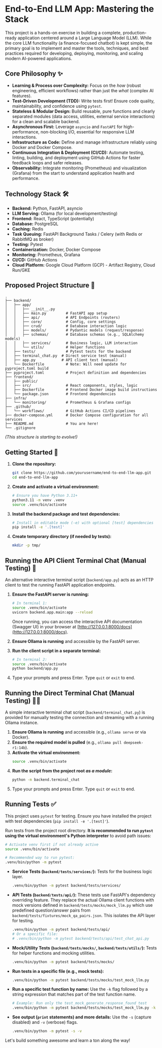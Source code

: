 # End-to-End LLM App: Mastering the Stack

This project is a hands-on exercise in building a complete, production-ready application centered around a Large Language Model (LLM). While the core LLM functionality (a finance-focused chatbot) is kept simple, the primary goal is to implement and master the tools, techniques, and best practices required for developing, deploying, monitoring, and scaling modern AI-powered applications.

## Core Philosophy ✨

*   **Learning & Process over Complexity:** Focus on the *how* (robust engineering, efficient workflows) rather than just the *what* (complex AI features).
*   **Test-Driven Development (TDD):** Write tests first! Ensure code quality, maintainability, and confidence using `pytest`.
*   **Stateless & Modular Design:** Build reusable, pure functions and clearly separated modules (data access, utilities, external service interactions) for a clean and scalable backend.
*   **Asynchronous First:** Leverage `asyncio` and `FastAPI` for high-performance, non-blocking I/O, essential for responsive LLM interactions.
*   **Infrastructure as Code:** Define and manage infrastructure reliably using Docker and Docker Compose.
*   **Continuous Integration & Deployment (CI/CD):** Automate testing, linting, building, and deployment using GitHub Actions for faster feedback loops and safer releases.
*   **Observability:** Integrate monitoring (Prometheus) and visualization (Grafana) from the start to understand application health and performance.

## Technology Stack 🛠️

*   **Backend:** Python, FastAPI, asyncio
*   **LLM Serving:** Ollama (for local development/testing)
*   **Frontend:** React, TypeScript (potentially)
*   **Database:** PostgreSQL
*   **Caching:** Redis
*   **Task Queuing:** FastAPI Background Tasks / Celery (with Redis or RabbitMQ as broker)
*   **Testing:** Pytest
*   **Containerization:** Docker, Docker Compose
*   **Monitoring:** Prometheus, Grafana
*   **CI/CD:** GitHub Actions
*   **Cloud Platform:** Google Cloud Platform (GCP) - Artifact Registry, Cloud Run/GKE

## Proposed Project Structure 📁

```
.
├── backend/
│   ├── app/
│   │   ├── __init__.py
│   │   ├── main.py         # FastAPI app setup
│   │   ├── api/            # API Endpoints (routers)
│   │   ├── core/           # Config, core settings
│   │   ├── crud/           # Database interaction logic
│   │   ├── models/         # Pydantic models (request/response)
│   │   ├── schemas/        # Database schemas (e.g., SQLAlchemy models)
│   │   ├── services/       # Business logic, LLM interaction
│   │   └── utils/          # Helper functions
│   ├── tests/              # Pytest tests for the backend
│   ├── terminal_chat.py  # Direct service test (manual)
│   ├── app.py            # API client test (manual)
│   └── Dockerfile          # Note: Will need update for pyproject.toml build
├── pyproject.toml          # Project definition and dependencies
├── frontend/
│   ├── public/
│   ├── src/                # React components, styles, logic
│   ├── Dockerfile          # Frontend Docker image build instructions
│   └── package.json        # Frontend dependencies
├── infra/
│   └── monitoring/         # Prometheus & Grafana configs
├── .github/
│   └── workflows/          # GitHub Actions CI/CD pipelines
├── docker-compose.yml      # Docker Compose configuration for all services
├── README.md               # You are here!
└── .gitignore
```
*(This structure is starting to evolve!)*

## Getting Started 🚀

1.  **Clone the repository:**
    ```bash
    git clone https://github.com/yourusername/end-to-end-llm-app.git
    cd end-to-end-llm-app
    ```
2.  **Create and activate a virtual environment:**
    ```bash
    # Ensure you have Python 3.11+
    python3.11 -m venv .venv
    source .venv/bin/activate
    ```
3.  **Install the backend package and test dependencies:**
    ```bash
    # Install in editable mode (-e) with optional [test] dependencies
    pip install -e '.[test]'
    ```
4.  **Create temporary directory (if needed by tests):**
    ```bash
    mkdir -p tmp/
    ```

## Running the API Client Terminal Chat (Manual Testing) 💬

An alternative interactive terminal script (`backend/app.py`) acts as an HTTP client to test the running FastAPI application endpoints.

1.  **Ensure the FastAPI server is running:**
    ```bash
    # In terminal 1:
    source .venv/bin/activate
    uvicorn backend.app.main:app --reload
    ```
    Once running, you can access the interactive API documentation (Swagger UI) in your browser at [http://127.0.0.1:8000/docs](http://127.0.0.1:8000/docs).

2.  **Ensure Ollama is running** and accessible by the FastAPI server.
3.  **Run the client script in a separate terminal:**
    ```bash
    # In terminal 2:
    source .venv/bin/activate
    python backend/app.py
    ```
4.  Type your prompts and press Enter. Type `quit` or `exit` to end.

## Running the Direct Terminal Chat (Manual Testing) 🧑‍💻

A simple interactive terminal chat script (`backend/terminal_chat.py`) is provided for manually testing the connection and streaming with a running Ollama instance.

1.  **Ensure Ollama is running** and accessible (e.g., `ollama serve` or via Docker).
2.  **Ensure the required model is pulled** (e.g., `ollama pull deepseek-r1:14b`).
3.  **Activate the virtual environment:**
    ```bash
    source .venv/bin/activate
    ```
4.  **Run the script from the project root *as a module*:**
    ```bash
    python -m backend.terminal_chat
    ```
5.  Type your prompts and press Enter. Type `quit` or `exit` to end.

## Running Tests ✅

This project uses `pytest` for testing. Ensure you have installed the project with test dependencies (`pip install -e '.[test]'`).

Run tests from the project root directory. **It is recommended to run `pytest` using the virtual environment's Python interpreter** to avoid path issues:
```bash
# Activate venv first if not already active
source .venv/bin/activate

# Recommended way to run pytest:
.venv/bin/python -m pytest
```

*   **Service Tests (`backend/tests/services/`):** Tests for the business logic layer.
    ```bash
    .venv/bin/python -m pytest backend/tests/services/
    ```

*   **API Tests (`backend/tests/api/`):** These tests use FastAPI's dependency overriding feature. They replace the actual Ollama client functions with mock versions defined in `backend/tests/mocks/mock_llm.py` which use predefined question/answer pairs from `backend/tests/fixtures/mock_qa_pairs.json`. This isolates the API layer for testing.
    ```bash
    .venv/bin/python -m pytest backend/tests/api/
    # Or a specific file:
    # .venv/bin/python -m pytest backend/tests/api/test_chat_api.py
    ```

*   **Mock/Utility Tests (`backend/tests/mocks/`, `backend/tests/utils/`):** Tests for helper functions and mocking utilities.
    ```bash
    .venv/bin/python -m pytest backend/tests/mocks/
    ```

*   **Run tests in a specific file (e.g., mock tests):**
    ```bash
    .venv/bin/python -m pytest backend/tests/mocks/test_mock_llm.py
    ```

*   **Run a specific test function by name:**
    Use the `-k` flag followed by a string expression that matches part of the test function name.
    ```bash
    # Example: Run only the test_mock_generate_response_found test
    .venv/bin/python -m pytest backend/tests/mocks/test_mock_llm.py -k test_mock_generate_response_found
    ```

*   **See output (`print` statements) and more details:**
    Use the `-s` (capture disabled) and `-v` (verbose) flags.
    ```bash
    .venv/bin/python -m pytest -s -v
    ```

Let's build something awesome and learn a ton along the way!

